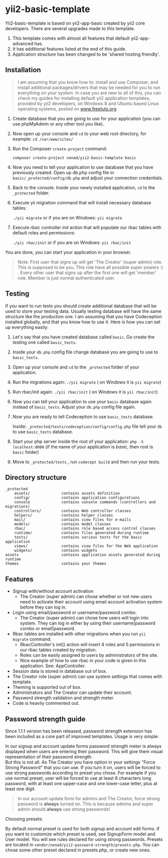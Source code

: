 yii2-basic-template
===================

Yii2-basic-template is based on yii2-app-basic created by yii2 core developers.
There are several upgrades made to this template.

1. This template comes with almost all features that default yii2-app-advanced has.
2. It has additional features listed at the end of this guide.
3. Application structure has been changed to be 'shared hosting friendly'.

Installation
-------------------
>I am assuming that you know how to: install and use Composer, and install additional packages/drivers that may be needed for you to run everything on your system. In case you are new to all of this, you can check my guides for installing default yii2 application templates, provided by yii2 developers, on Windows 8 and Ubuntu based Linux operating systems, posted on www.freetuts.org.

1. Create database that you are going to use for your application (you can use phpMyAdmin or any
other tool you like).

2. Now open up your console and ```cd``` to your web root directory, 
for example: ``` cd /var/www/sites/ ```

3. Run the Composer ```create-project``` command:

   ``` composer create-project nenad/yii2-basic-template basic ```

4. Now you need to tell your application to use database that you have previously created.
Open up db.php config file in ```basic/_protected/config/db.php``` and adjust your connection credentials.

5. Back to the console. Inside your newly installed application, ```cd``` to the ```_protected``` folder.

7. Execute yii migration command that will install necessary database tables:

   ``` ./yii migrate ``` or if you are on Windows: ``` yii migrate ```

8. Execute _rbac_ controller _init_ action that will populate our rbac tables with default roles and
permissions:

   ``` ./yii rbac/init ``` or if you are on Windows: ``` yii rbac/init ```


You are done, you can start your application in your browser.

> Note: First user that signs up will get 'The Creator' (super admin) role. This is supposed to be you. This role have all possible super powers :) . Every other user that signs up after the first one will get 'member' role. Member is just normal authenticated user. 

Testing
-------------------

If you want to run tests you should create additional database that will be used to store 
your testing data. Usually testing database will have the same structure like the production one.
I am assuming that you have Codeception installed globally, and that you know how to use it.
Here is how you can set up everything easily:

1. Let's say that you have created database called ```basic```. Go create the testing one called ```basic_tests```.

2. Inside your ```db.php``` config file change database you are going to use to ```basic_tests```.

3. Open up your console and ```cd``` to the ```_protected``` folder of your application.

4. Run the migrations again: ``` ./yii migrate ``` ( on Windows it is ```yii migrate```)

5. Run rbac/init again: ``` ./yii rbac/init ``` ( on Windows it is ```yii rbac/init```)

6. Now you can tell your application to use your ```basic``` database again instead of ```basic_tests```.
Adjust your ```db.php``` config file again.

7. Now you are ready to tell Codeception to use ```basic_tests``` database.
   
   Inside: ``` _protected/tests/codeception/config/config.php ``` file tell your ```db``` to use 
```basic_tests``` database.

8. Start your php server inside the root of your application: ``` php -S localhost:8080 ``` 
(if the name of your application is _basic_, then root is ```basic``` folder) 

9. Move to ```_protected/tests``` , run ```codecept build``` and then run your tests.

Directory structure
-------------------

```
_protected
    assets/              contains assets definition
    config/              contains application configurations
    console              contains console commands (controllers and migrations)
    controllers/         contains Web controller classes
    helpers/             contains helper classes
    mail/                contains view files for e-mails
    models/              contains model classes
    rbac/                contains role based access control classes
    runtime/             contains files generated during runtime
    tests/               contains various tests for the basic application
    views/               contains view files for the Web application
    widgets/             contains widgets
assets                   contains application assets generated during runtime
themes                   contains your themes
```
Features
-------------------

- Signup with/without account activation
    - The Creator (super admin) can chose whether or not new users need to activate their account using email account activation system before they can log in.
- Login using email/password or username/password combo.
    - The Creator (super admin) can chose how users will login into system. They can log in either by using their username|password combo or email|password.
- Rbac tables are installed with other migrations when you run ```yii migrate``` command.
    - RbacController's init() action will insert 4 roles and 5 permissions in our rbac tables created by migration.
    - Roles can be easily assigned to users by administrators of the site.
    - Nice example of how to use rbac in your code is given in this application. See: AppController.
- Session data is stored in database out of box.
- The Creator role (super admin) can use system settings that comes with template.
- Theming is supported out of box.
- Administrators and The Creator can update their account.
- Password strength validation and strength meter.
- Code is heavily commented out.

Password strength guide
-----------------------

Since 1.1.1 version has been released, password strength extension has been included as a core part of improved templates. Usage is very simple:

In our signup and account update forms password strength meter is always displayed when users are entering their password. This will give them visual representation of their password strength.  
But this is not all. As The Creator you have option in your settings "Force Strong Password" that you can use. If you turn it on, users will be forced to use strong passwords according to preset you chose. For example if you use normal preset, user will be forced to use at least 8 characters long password, with at least one upper-case and one lower-case letter, plus at least one digit.  

> In our account update form for admins and The Creator, force strong password is __always__ turned on. This is because admins and super admin should __always__ use strong passwords!  

Choosing presets:

By default normal preset is used for both signup and account edit forms. if you want to customize which preset is used, see SignupForm model and User model. You will see rules declared for using strong passwords. Presets are located in ```vendor/nenad/yii2-password-strength/presets.php```. You can chose some other preset declared in presets.php, or create new ones.

